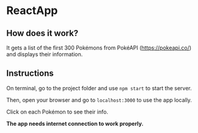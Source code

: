 # ReactApp

## How does it work?
It gets a list of the first 300 Pokémons from PokéAPI (https://pokeapi.co/) and displays their information.

## Instructions

On terminal, go to the project folder and use `npm start` to start the server. 

Then, open your browser and go to `localhost:3000` to use the app locally.

Click on each Pokémon to see their info.

**The app needs internet connection to work properly.**

